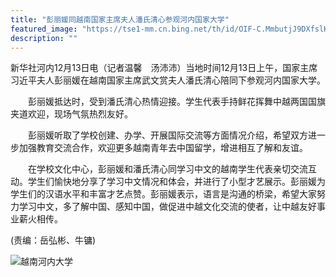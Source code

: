```yaml
---
title: "彭丽媛同越南国家主席夫人潘氏清心参观河内国家大学"
featured_image: "https://tse1-mm.cn.bing.net/th/id/OIF-C.MmbutjJ9DXfslHUjZV7VVg?w=240&h=185&c=7&r=0&o=5&dpr=1.5&pid=1.7"
description: ""
---
```


新华社河内12月13日电（记者温馨　汤沛沛）当地时间12月13日上午，国家主席习近平夫人彭丽媛在越南国家主席武文赏夫人潘氏清心陪同下参观河内国家大学。

　　彭丽媛抵达时，受到潘氏清心热情迎接。学生代表手持鲜花挥舞中越两国国旗夹道欢迎，现场气氛热烈友好。

　　彭丽媛听取了学校创建、办学、开展国际交流等方面情况介绍，希望双方进一步加强教育交流合作，欢迎更多越南青年去中国留学，增进相互了解和友谊。

　　在学校文化中心，彭丽媛和潘氏清心同学习中文的越南学生代表亲切交流互动。学生们愉快地分享了学习中文情况和体会，并进行了小型才艺展示。彭丽媛为学生们的汉语水平和丰富才艺点赞。彭丽媛表示，语言是沟通的桥梁，希望大家努力学习中文，多了解中国、感知中国，做促进中越文化交流的使者，让中越友好事业薪火相传。

(责编：岳弘彬、牛镛)

![越南河内大学](http://5b0988e595225.cdn.sohucs.com/images/20190410/62965984d9324082a0fa9a38db470441.jpeg)
